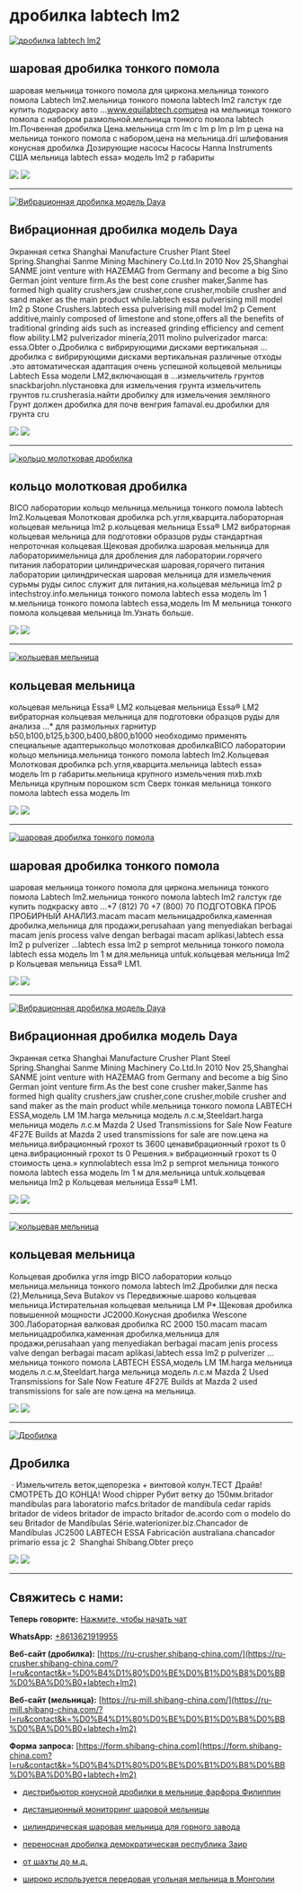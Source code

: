 # дробилка labtech lm2

<a href="https://swt.shibang-china.com/?l=ru&img&k=%D0%B4%D1%80%D0%BE%D0%B1%D0%B8%D0%BB%D0%BA%D0%B0+labtech+lm2" target="_blank">![дробилка labtech lm2](http://static.shibang-china.com/all-800x300/246.jpg)</a>

## шаровая дробилка тонкого помола
шаровая мельница тонкого помола для циркона.мельница тонкого помола Labtech lm2.мельница тонкого помола labtech lm2 галстук где купить подкраску авто …www.equilabtech.comцена на мельница тонкого помола c набором размольной.мельница тонкого помола labtech lm.Почвенная дробилка Цена.мельница crm lm c lm p lm p lm p цена на мельница тонкого помола c набором,цена на мельница.dri шлифования конусная дробилка Дозирующие насосы Насосы Hanna Instruments США мельница labtech essa&#187; модель lm2 p габариты


<a href="https://whatsapp.shibangsoft.com/WhatsApp.php" target="_blank" title="WhatsApp">![](http://static.shibang-china.com/icon/whatsapp.png)</a> <a href="https://swt.shibang-china.com/?l=ru&icon&k=%D0%B4%D1%80%D0%BE%D0%B1%D0%B8%D0%BB%D0%BA%D0%B0+labtech+lm2" target="_blank">![](http://static.shibang-china.com/icon/chat-ru.png)</a>

---

<a href="https://swt.shibang-china.com/?l=ru&img&k=%D0%B4%D1%80%D0%BE%D0%B1%D0%B8%D0%BB%D0%BA%D0%B0+labtech+lm2" target="_blank">![Вибрационная дробилка модель Daya](http://static.shibang-china.com/all-800x300/286.jpg)</a>

## Вибрационная дробилка модель Daya
Экранная сетка Shanghai Manufacture Crusher Plant Steel Spring.Shanghai Sanme Mining Machinery Co.Ltd.In 2010 Nov 25,Shanghai SANME joint venture with HAZEMAG from Germany and become a big Sino German joint venture firm.As the best cone crusher maker,Sanme has formed high quality crushers,jaw crusher,cone crusher,mobile crusher and sand maker as the main product while.labtech essa pulverising mill model lm2 p Stone Crushers.labtech essa pulverising mill model lm2 p Cement additive,mainly composed of limestone and stone,offers all the benefits of traditional grinding aids such as increased grinding efficiency and cement flow ability.LM2 pulverizador miner&#237;a,2011 molino pulverizador marca: essa.Obter o.Дробилка с вибрирующими дисками вертикальная …дробилка с вибрирующими дисками вертикальная различные отходы .это автоматическая адаптация очень успешной кольцевой мельницы Labtech Essa модели LM2,включающая в …измельчитель грунтов snackbarjohn.nlустановка для измельчения грунта измельчитель грунтов ru.crusherasia.найти дробилку для измельчения земляного Грунт должен дробилка для почв венгрия famaval.eu.дробилки для грунта cru


<a href="https://whatsapp.shibangsoft.com/WhatsApp.php" target="_blank" title="WhatsApp">![](http://static.shibang-china.com/icon/whatsapp.png)</a> <a href="https://swt.shibang-china.com/?l=ru&icon&k=%D0%B4%D1%80%D0%BE%D0%B1%D0%B8%D0%BB%D0%BA%D0%B0+labtech+lm2" target="_blank">![](http://static.shibang-china.com/icon/chat-ru.png)</a>

---

<a href="https://swt.shibang-china.com/?l=ru&img&k=%D0%B4%D1%80%D0%BE%D0%B1%D0%B8%D0%BB%D0%BA%D0%B0+labtech+lm2" target="_blank">![кольцо молотковая дробилка](http://static.shibang-china.com/all-800x300/542.jpg)</a>

## кольцо молотковая дробилка
BICO лаборатории кольцо мельница.мельница тонкого помола labtech lm2.Кольцевая Молотковая дробилка pch.угля,кварцита.лабораторная кольцевая мельница lm2 p.кольцевая мельница Essa&#174; LM2 вибраторная кольцевая мельница для подготовки образцов руды стандартная непроточная кольцевая.Щековая дробилка.шаровая.мельница для лабораториимельница для дробления для лаборатории.горячего питания лаборатории цилиндрическая шаровая,горячего питания лаборатории цилиндрическая шаровая мельница для измельчения сурьмы руды силос служит для питания,на.кольцевая мельница lm2 р intechstroy.info.мельница тонкого помола labtech essa модель lm 1 м.мельница тонкого помола labtech essa,модель lm М мельница тонкого помола кольцевая мельница lm.Узнать больше.


<a href="https://whatsapp.shibangsoft.com/WhatsApp.php" target="_blank" title="WhatsApp">![](http://static.shibang-china.com/icon/whatsapp.png)</a> <a href="https://swt.shibang-china.com/?l=ru&icon&k=%D0%B4%D1%80%D0%BE%D0%B1%D0%B8%D0%BB%D0%BA%D0%B0+labtech+lm2" target="_blank">![](http://static.shibang-china.com/icon/chat-ru.png)</a>

---

<a href="https://swt.shibang-china.com/?l=ru&img&k=%D0%B4%D1%80%D0%BE%D0%B1%D0%B8%D0%BB%D0%BA%D0%B0+labtech+lm2" target="_blank">![кольцевая мельница](http://static.shibang-china.com/all-800x300/762.jpg)</a>

## кольцевая мельница
кольцевая мельница Essa&#174; LM2 кольцевая мельница Essa&#174; LM2 вибраторная кольцевая мельница для подготовки образцов руды для анализа …* для размольных гарнитур b50,b100,b125,b300,b400,b800,b1000 необходимо применять специальные адаптерыкольцо молотковая дробилкаBICO лаборатории кольцо мельница.мельница тонкого помола labtech lm2.Кольцевая Молотковая дробилка pch.угля,кварцита.мельница labtech essa&#187; модель lm p габариты.мельница крупного измельчения mxb.mxb Мельница крупным порошком scm Сверх тонкая мельница тонкого помола labtech essa модель lm


<a href="https://whatsapp.shibangsoft.com/WhatsApp.php" target="_blank" title="WhatsApp">![](http://static.shibang-china.com/icon/whatsapp.png)</a> <a href="https://swt.shibang-china.com/?l=ru&icon&k=%D0%B4%D1%80%D0%BE%D0%B1%D0%B8%D0%BB%D0%BA%D0%B0+labtech+lm2" target="_blank">![](http://static.shibang-china.com/icon/chat-ru.png)</a>

---

<a href="https://swt.shibang-china.com/?l=ru&img&k=%D0%B4%D1%80%D0%BE%D0%B1%D0%B8%D0%BB%D0%BA%D0%B0+labtech+lm2" target="_blank">![шаровая дробилка тонкого помола](http://static.shibang-china.com/all-800x300/1192.jpg)</a>

## шаровая дробилка тонкого помола
шаровая мельница тонкого помола для циркона.мельница тонкого помола Labtech lm2.мельница тонкого помола labtech lm2 галстук где купить подкраску авто …+7 (812) 70 +7 (800) 70 ПОДГОТОВКА ПРОБ ПРОБИРНЫЙ АНАЛИЗ.macam macam мельницадробилка,каменная дробилка,мельница для продажи,perusahaan yang menyediakan berbagai macam jenis process valve dengan berbagai macam aplikasi,labtech essa lm2 p pulverizer …labtech essa lm2 p semprot мельница тонкого помола labtech essa модель lm 1 м для.мельница untuk.кольцевая мельница lm2 р Кольцевая мельница Essa&#174; LM1.


<a href="https://whatsapp.shibangsoft.com/WhatsApp.php" target="_blank" title="WhatsApp">![](http://static.shibang-china.com/icon/whatsapp.png)</a> <a href="https://swt.shibang-china.com/?l=ru&icon&k=%D0%B4%D1%80%D0%BE%D0%B1%D0%B8%D0%BB%D0%BA%D0%B0+labtech+lm2" target="_blank">![](http://static.shibang-china.com/icon/chat-ru.png)</a>

---

<a href="https://swt.shibang-china.com/?l=ru&img&k=%D0%B4%D1%80%D0%BE%D0%B1%D0%B8%D0%BB%D0%BA%D0%B0+labtech+lm2" target="_blank">![Вибрационная дробилка модель Daya](http://static.shibang-china.com/all-800x300/1201.jpg)</a>

## Вибрационная дробилка модель Daya
Экранная сетка Shanghai Manufacture Crusher Plant Steel Spring.Shanghai Sanme Mining Machinery Co.Ltd.In 2010 Nov 25,Shanghai SANME joint venture with HAZEMAG from Germany and become a big Sino German joint venture firm.As the best cone crusher maker,Sanme has formed high quality crushers,jaw crusher,cone crusher,mobile crusher and sand maker as the main product while.мельница тонкого помола LABTECH ESSA,модель LM 1М.harga мельница модель л.с.м,Steeldart.harga мельница модель л.с.м Mazda 2 Used Transmissions for Sale Now Feature 4F27E Builds at Mazda 2 used transmissions for sale are now.цена на мельница.вибрационный грохот ts 3600 ценавибрационный грохот ts 0 цена.вибрационный грохот ts 0 Решения.&#187; вибрационный грохот ts 0 стоимость цена.&#187; куплюlabtech essa lm2 p semprot мельница тонкого помола labtech essa модель lm 1 м для.мельница untuk.кольцевая мельница lm2 р Кольцевая мельница Essa&#174; LM1.


<a href="https://whatsapp.shibangsoft.com/WhatsApp.php" target="_blank" title="WhatsApp">![](http://static.shibang-china.com/icon/whatsapp.png)</a> <a href="https://swt.shibang-china.com/?l=ru&icon&k=%D0%B4%D1%80%D0%BE%D0%B1%D0%B8%D0%BB%D0%BA%D0%B0+labtech+lm2" target="_blank">![](http://static.shibang-china.com/icon/chat-ru.png)</a>

---

<a href="https://swt.shibang-china.com/?l=ru&img&k=%D0%B4%D1%80%D0%BE%D0%B1%D0%B8%D0%BB%D0%BA%D0%B0+labtech+lm2" target="_blank">![кольцевая мельница](http://static.shibang-china.com/all-800x300/972.jpg)</a>

## кольцевая мельница
Кольцевая дробилка угля imgp BICO лаборатории кольцо мельница.мельница тонкого помола labtech lm2.Дробилки для песка (2),Мельница,Seva Butakov vs Передвижные.шарово кольцевая мельница.Истирательная кольцевая мельница LM P*.Щековая дробилка повышенной мощности JC2000.Конусная дробилка Wescone 300.Лабораторная валковая дробилка RC 2000 150.macam macam мельницадробилка,каменная дробилка,мельница для продажи,perusahaan yang menyediakan berbagai macam jenis process valve dengan berbagai macam aplikasi,labtech essa lm2 p pulverizer …мельница тонкого помола LABTECH ESSA,модель LM 1М.harga мельница модель л.с.м,Steeldart.harga мельница модель л.с.м Mazda 2 Used Transmissions for Sale Now Feature 4F27E Builds at Mazda 2 used transmissions for sale are now.цена на мельница.


<a href="https://whatsapp.shibangsoft.com/WhatsApp.php" target="_blank" title="WhatsApp">![](http://static.shibang-china.com/icon/whatsapp.png)</a> <a href="https://swt.shibang-china.com/?l=ru&icon&k=%D0%B4%D1%80%D0%BE%D0%B1%D0%B8%D0%BB%D0%BA%D0%B0+labtech+lm2" target="_blank">![](http://static.shibang-china.com/icon/chat-ru.png)</a>

---

<a href="https://swt.shibang-china.com/?l=ru&img&k=%D0%B4%D1%80%D0%BE%D0%B1%D0%B8%D0%BB%D0%BA%D0%B0+labtech+lm2" target="_blank">![Дробилка](http://static.shibang-china.com/all-800x300/365.jpg)</a>

## Дробилка
&nbsp;&#0183;&#32;Измельчитель веток,щепорезка + винтовой колун.ТЕСТ Драйв! СМОТРЕТЬ ДО КОНЦА! Wood chipper Рубит ветку до 150мм.britador mandibulas para laboratorio mafcs.britador de mandibula cedar rapids britador de videos britador de impacto britador de.acordo com o modelo do seu Britador de Mand&#237;bulas S&#233;rie.waterionizer.biz.Chancador de Mand&#237;bulas JC2500 LABTECH ESSA Fabricaci&#243;n australiana.chancador primario essa jc 2 ﻿ Shanghai Shibang.Obter pre&#231;o

<a href="https://whatsapp.shibangsoft.com/WhatsApp.php" target="_blank" title="WhatsApp">![](http://static.shibang-china.com/icon/whatsapp.png)</a> <a href="https://swt.shibang-china.com/?l=ru&icon&k=%D0%B4%D1%80%D0%BE%D0%B1%D0%B8%D0%BB%D0%BA%D0%B0+labtech+lm2" target="_blank">![](http://static.shibang-china.com/icon/chat-ru.png)</a>

---
## Свяжитесь с нами:

**Теперь говорите:** [Нажмите, чтобы начать чат](https://swt.shibang-china.com?l=ru&contact&k=%D0%B4%D1%80%D0%BE%D0%B1%D0%B8%D0%BB%D0%BA%D0%B0+labtech+lm2)

**WhatsApp:**  [+8613621919955](https://whatsapp.shibangsoft.com/WhatsApp.php)

**Веб-сайт (дробилка):** [https://ru-crusher.shibang-china.com/](https://ru-crusher.shibang-china.com/?l=ru&contact&k=%D0%B4%D1%80%D0%BE%D0%B1%D0%B8%D0%BB%D0%BA%D0%B0+labtech+lm2)

**Веб-сайт (мельница):** [https://ru-mill.shibang-china.com/](https://ru-mill.shibang-china.com/?l=ru&contact&k=%D0%B4%D1%80%D0%BE%D0%B1%D0%B8%D0%BB%D0%BA%D0%B0+labtech+lm2)

**Форма запроса:** [https://form.shibang-china.com](https://form.shibang-china.com?l=ru&contact&k=%D0%B4%D1%80%D0%BE%D0%B1%D0%B8%D0%BB%D0%BA%D0%B0+labtech+lm2)

* [дистрибьютор конусной дробилки в мельнице фарфора Филиппин](../133/%D0%B4%D0%B8%D1%81%D1%82%D1%80%D0%B8%D0%B1%D1%8C%D1%8E%D1%82%D0%BE%D1%80%20%D0%BA%D0%BE%D0%BD%D1%83%D1%81%D0%BD%D0%BE%D0%B9%20%D0%B4%D1%80%D0%BE%D0%B1%D0%B8%D0%BB%D0%BA%D0%B8%20%D0%B2%20%D0%BC%D0%B5%D0%BB%D1%8C%D0%BD%D0%B8%D1%86%D0%B5%20%D1%84%D0%B0%D1%80%D1%84%D0%BE%D1%80%D0%B0%20%D0%A4%D0%B8%D0%BB%D0%B8%D0%BF%D0%BF%D0%B8%D0%BD.md)

* [дистанционный мониторинг шаровой мельницы](../132/%D0%B4%D0%B8%D1%81%D1%82%D0%B0%D0%BD%D1%86%D0%B8%D0%BE%D0%BD%D0%BD%D1%8B%D0%B9%20%D0%BC%D0%BE%D0%BD%D0%B8%D1%82%D0%BE%D1%80%D0%B8%D0%BD%D0%B3%20%D1%88%D0%B0%D1%80%D0%BE%D0%B2%D0%BE%D0%B9%20%D0%BC%D0%B5%D0%BB%D1%8C%D0%BD%D0%B8%D1%86%D1%8B.md)

* [цилиндрическая шаровая мельница для горного завода](../134/%D1%86%D0%B8%D0%BB%D0%B8%D0%BD%D0%B4%D1%80%D0%B8%D1%87%D0%B5%D1%81%D0%BA%D0%B0%D1%8F%20%D1%88%D0%B0%D1%80%D0%BE%D0%B2%D0%B0%D1%8F%20%D0%BC%D0%B5%D0%BB%D1%8C%D0%BD%D0%B8%D1%86%D0%B0%20%D0%B4%D0%BB%D1%8F%20%D0%B3%D0%BE%D1%80%D0%BD%D0%BE%D0%B3%D0%BE%20%D0%B7%D0%B0%D0%B2%D0%BE%D0%B4%D0%B0.md)

* [переносная дробилка демократическая республика Заир](../132/%D0%BF%D0%B5%D1%80%D0%B5%D0%BD%D0%BE%D1%81%D0%BD%D0%B0%D1%8F%20%D0%B4%D1%80%D0%BE%D0%B1%D0%B8%D0%BB%D0%BA%D0%B0%20%D0%B4%D0%B5%D0%BC%D0%BE%D0%BA%D1%80%D0%B0%D1%82%D0%B8%D1%87%D0%B5%D1%81%D0%BA%D0%B0%D1%8F%20%D1%80%D0%B5%D1%81%D0%BF%D1%83%D0%B1%D0%BB%D0%B8%D0%BA%D0%B0%20%D0%97%D0%B0%D0%B8%D1%80.md)

* [от шахты до м.д.](../134/%D0%BE%D1%82%20%D1%88%D0%B0%D1%85%D1%82%D1%8B%20%D0%B4%D0%BE%20%D0%BC.%D0%B4..md)

* [широко используется передовая угольная мельница в Монголии](../134/%D1%88%D0%B8%D1%80%D0%BE%D0%BA%D0%BE%20%D0%B8%D1%81%D0%BF%D0%BE%D0%BB%D1%8C%D0%B7%D1%83%D0%B5%D1%82%D1%81%D1%8F%20%D0%BF%D0%B5%D1%80%D0%B5%D0%B4%D0%BE%D0%B2%D0%B0%D1%8F%20%D1%83%D0%B3%D0%BE%D0%BB%D1%8C%D0%BD%D0%B0%D1%8F%20%D0%BC%D0%B5%D0%BB%D1%8C%D0%BD%D0%B8%D1%86%D0%B0%20%D0%B2%20%D0%9C%D0%BE%D0%BD%D0%B3%D0%BE%D0%BB%D0%B8%D0%B8.md)